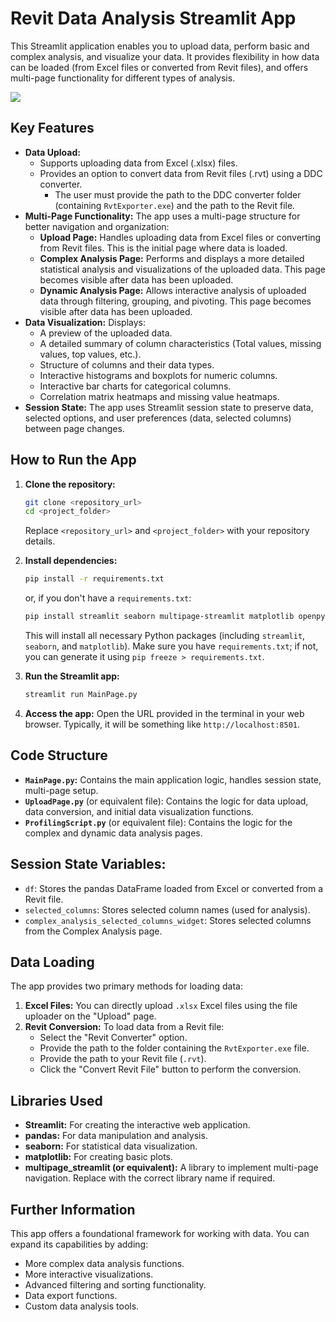 # Revit Data Analysis Streamlit App

This Streamlit application enables you to upload data, perform basic and complex analysis, and visualize your data. It provides flexibility in how data can be loaded (from Excel files or converted from Revit files), and offers multi-page functionality for different types of analysis.

[![](https://datadrivenconstruction.io/wp-content/uploads/2025/02/DataDrivenConstruction-Revit-data-analyse.jpg)](https://datadrivenconstruction.io/wp-content/uploads/2025/02/DataDrivenConstruction-Revit-data-analyse.jpg)

## Key Features

*   **Data Upload:**
    *   Supports uploading data from Excel (.xlsx) files.
    *   Provides an option to convert data from Revit files (.rvt) using a DDC converter.
        *   The user must provide the path to the DDC converter folder (containing `RvtExporter.exe`) and the path to the Revit file.
*   **Multi-Page Functionality:** The app uses a multi-page structure for better navigation and organization:
    *   **Upload Page:** Handles uploading data from Excel files or converting from Revit files. This is the initial page where data is loaded.
    *   **Complex Analysis Page:** Performs and displays a more detailed statistical analysis and visualizations of the uploaded data. This page becomes visible after data has been uploaded.
    *   **Dynamic Analysis Page:** Allows interactive analysis of uploaded data through filtering, grouping, and pivoting. This page becomes visible after data has been uploaded.
*   **Data Visualization:** Displays:
    *   A preview of the uploaded data.
    *   A detailed summary of column characteristics (Total values, missing values, top values, etc.).
    *   Structure of columns and their data types.
    *   Interactive histograms and boxplots for numeric columns.
    *   Interactive bar charts for categorical columns.
    *   Correlation matrix heatmaps and missing value heatmaps.
*   **Session State:** The app uses Streamlit session state to preserve data, selected options, and user preferences (data, selected columns) between page changes.

## How to Run the App

1.  **Clone the repository:**

    ```bash
    git clone <repository_url>
    cd <project_folder>
    ```
    Replace `<repository_url>` and `<project_folder>` with your repository details.
2.  **Install dependencies:**

    ```bash
    pip install -r requirements.txt
    ```
    or, if you don't have a `requirements.txt`:
    ```bash
    pip install streamlit seaborn multipage-streamlit matplotlib openpyxl
    ```
    This will install all necessary Python packages (including `streamlit`, `seaborn`, and `matplotlib`). Make sure you have `requirements.txt`; if not, you can generate it using `pip freeze > requirements.txt`.
3.  **Run the Streamlit app:**

    ```bash
    streamlit run MainPage.py
    ```

4.  **Access the app:** Open the URL provided in the terminal in your web browser. Typically, it will be something like `http://localhost:8501`.

## Code Structure

*   **`MainPage.py`:** Contains the main application logic, handles session state, multi-page setup.
*   **`UploadPage.py`** (or equivalent file): Contains the logic for data upload, data conversion, and initial data visualization functions.
*   **`ProfilingScript.py`** (or equivalent file): Contains the logic for the complex and dynamic data analysis pages.

## Session State Variables:

*   `df`: Stores the pandas DataFrame loaded from Excel or converted from a Revit file.
*   `selected_columns`: Stores selected column names (used for analysis).
*   `complex_analysis_selected_columns_widget`: Stores selected columns from the Complex Analysis page.

## Data Loading

The app provides two primary methods for loading data:

1.  **Excel Files:** You can directly upload `.xlsx` Excel files using the file uploader on the "Upload" page.
2.  **Revit Conversion:** To load data from a Revit file:
    *   Select the "Revit Converter" option.
    *   Provide the path to the folder containing the `RvtExporter.exe` file.
    *   Provide the path to your Revit file (`.rvt`).
    *   Click the "Convert Revit File" button to perform the conversion.

## Libraries Used

*   **Streamlit:** For creating the interactive web application.
*   **pandas:** For data manipulation and analysis.
*   **seaborn:** For statistical data visualization.
*   **matplotlib:** For creating basic plots.
*   **multipage_streamlit (or equivalent):** A library to implement multi-page navigation. Replace with the correct library name if required.

## Further Information

This app offers a foundational framework for working with data. You can expand its capabilities by adding:

*   More complex data analysis functions.
*   More interactive visualizations.
*   Advanced filtering and sorting functionality.
*   Data export functions.
*   Custom data analysis tools.
